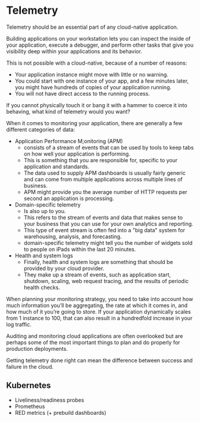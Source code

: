 # Telemetry

Telemetry should be an essential part of any cloud-native application.

Building applications on your workstation lets you can inspect the inside of your application, execute a debugger, and perform other tasks that give you visibility deep within your applications and its behavior.

This is not possible with a cloud-native, because of a number of reasons:

* Your application instance might move with little or no warning.
* You could start with one instance of your app, and a few minutes later, you might have hundreds of copies of your application running.
* You will not have direct access to the running process.

If you cannot physically touch it or bang it with a hammer to coerce it into behaving, what kind of telemetry would you want?

When it comes to monitoring your application, there are generally a few different categories of data:

* Application Performance M;onitoring (APM)
    * consists of a stream of events that can be used by tools to keep tabs on how well your application is performing.
    * This is something that you are responsible for, specific to your application and standards.
    * The data used to supply APM dashboards is usually fairly generic and can come from multiple applications across multiple lines of business.
    * APM might provide you the average number of HTTP requests per second an application is processing.
* Domain-specific telemetry
    * Is also up to you.
    * This refers to the stream of events and data that makes sense to your business that you can use for your own analytics and reporting.
    * This type of event stream is often fed into a "big data" system for warehousing, analysis, and forecasting.
    * domain-specific telemetry might tell you the number of widgets sold to people on iPads within the last 20 minutes.
* Health and system logs
    * Finally, health and system logs are something that should be provided by your cloud provider.
    * They make up a stream of events, such as application start, shutdown, scaling, web request tracing, and the results of periodic health checks.

When planning your monitoring strategy, you need to take into account how much information you’ll be aggregating, the rate at which it comes in, and how much of it you’re going to store. If your application dynamically scales from 1 instance to 100, that can also result in a hundredfold increase in your log traffic.

Auditing and monitoring cloud applications are often overlooked but are perhaps some of the most important things to plan and do properly for production deployments.

Getting telemetry done right can mean the difference between success and failure in the cloud.

## Kubernetes

* Liveliness/readiness probes
* Prometheus
* RED metrics (+ prebuild dashboards)